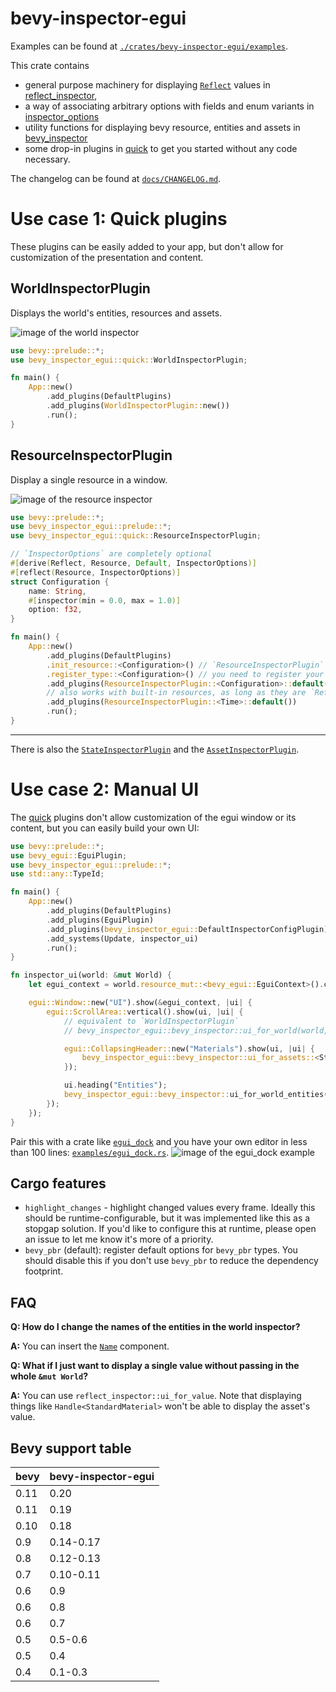 # bevy-inspector-egui

Examples can be found at [`./crates/bevy-inspector-egui/examples`](./crates/bevy-inspector-egui/examples/).

This crate contains
- general purpose machinery for displaying [`Reflect`](bevy_reflect::Reflect) values in [reflect_inspector],
- a way of associating arbitrary options with fields and enum variants in [inspector_options]
- utility functions for displaying bevy resource, entities and assets in [bevy_inspector]
- some drop-in plugins in [quick] to get you started without any code necessary.

The changelog can be found at [`docs/CHANGELOG.md`](./docs/CHANGELOG.md).

# Use case 1: Quick plugins
These plugins can be easily added to your app, but don't allow for customization of the presentation and content.

## WorldInspectorPlugin
Displays the world's entities, resources and assets.

![image of the world inspector](https://raw.githubusercontent.com/jakobhellermann/bevy-inspector-egui/main/docs/images/world_inspector.png)

```rust
use bevy::prelude::*;
use bevy_inspector_egui::quick::WorldInspectorPlugin;

fn main() {
    App::new()
        .add_plugins(DefaultPlugins)
        .add_plugins(WorldInspectorPlugin::new())
        .run();
}
```
## ResourceInspectorPlugin
Display a single resource in a window.

![image of the resource inspector](https://raw.githubusercontent.com/jakobhellermann/bevy-inspector-egui/main/docs/images/resource_inspector.png)

```rust
use bevy::prelude::*;
use bevy_inspector_egui::prelude::*;
use bevy_inspector_egui::quick::ResourceInspectorPlugin;

// `InspectorOptions` are completely optional
#[derive(Reflect, Resource, Default, InspectorOptions)]
#[reflect(Resource, InspectorOptions)]
struct Configuration {
    name: String,
    #[inspector(min = 0.0, max = 1.0)]
    option: f32,
}

fn main() {
    App::new()
        .add_plugins(DefaultPlugins)
        .init_resource::<Configuration>() // `ResourceInspectorPlugin` won't initialize the resource
        .register_type::<Configuration>() // you need to register your type to display it
        .add_plugins(ResourceInspectorPlugin::<Configuration>::default())
        // also works with built-in resources, as long as they are `Reflect`
        .add_plugins(ResourceInspectorPlugin::<Time>::default())
        .run();
}
```

<hr>

There is also the [`StateInspectorPlugin`](quick::StateInspectorPlugin) and the [`AssetInspectorPlugin`](quick::AssetInspectorPlugin).

# Use case 2: Manual UI
The [quick] plugins don't allow customization of the egui window or its content, but you can easily build your own UI:

```rust
use bevy::prelude::*;
use bevy_egui::EguiPlugin;
use bevy_inspector_egui::prelude::*;
use std::any::TypeId;

fn main() {
    App::new()
        .add_plugins(DefaultPlugins)
        .add_plugins(EguiPlugin)
        .add_plugins(bevy_inspector_egui::DefaultInspectorConfigPlugin) // adds default options and `InspectorEguiImpl`s
        .add_systems(Update, inspector_ui)
        .run();
}

fn inspector_ui(world: &mut World) {
    let egui_context = world.resource_mut::<bevy_egui::EguiContext>().ctx_mut().clone();

    egui::Window::new("UI").show(&egui_context, |ui| {
        egui::ScrollArea::vertical().show(ui, |ui| {
            // equivalent to `WorldInspectorPlugin`
            // bevy_inspector_egui::bevy_inspector::ui_for_world(world, ui);

            egui::CollapsingHeader::new("Materials").show(ui, |ui| {
                bevy_inspector_egui::bevy_inspector::ui_for_assets::<StandardMaterial>(world, ui);
            });

            ui.heading("Entities");
            bevy_inspector_egui::bevy_inspector::ui_for_world_entities(world, ui);
        });
    });
}
```

Pair this with a crate like [`egui_dock`](https://docs.rs/egui_dock/latest/egui_dock/) and you have your own editor in less than 100 lines: [`examples/egui_dock.rs`](https://github.com/jakobhellermann/bevy-inspector-egui/blob/main/crates/bevy-inspector-egui/examples/integrations/egui_dock.rs).
![image of the egui_dock example](https://raw.githubusercontent.com/jakobhellermann/bevy-inspector-egui/main/docs/images/egui_dock.png)

## Cargo features
- `highlight_changes` - highlight changed values every frame.
Ideally this should be runtime-configurable, but it was implemented like this as a stopgap solution. If you'd like to configure this at runtime, please open an issue to let me know it's more of a priority.
- `bevy_pbr` (default): register default options for `bevy_pbr` types. You should disable this if you don't use `bevy_pbr` to reduce the dependency footprint.

## FAQ

**Q: How do I change the names of the entities in the world inspector?**

**A:** You can insert the [`Name`](https://docs.rs/bevy_core/latest/bevy_core/struct.Name.html) component.

**Q: What if I just want to display a single value without passing in the whole `&mut World`?**

**A:** You can use `reflect_inspector::ui_for_value`. Note that displaying things like `Handle<StandardMaterial>` won't be able to display the asset's value.


[reflect_inspector]: https://docs.rs/bevy-inspector-egui/latest/bevy_inspector_egui/reflect_inspector
[inspector_options]: https://docs.rs/bevy-inspector-egui/latest/bevy_inspector_egui/inspector_options
[quick]: https://docs.rs/bevy-inspector-egui/latest/bevy_inspector_egui/quick
[bevy_inspector]: https://docs.rs/bevy-inspector-egui/latest/bevy_inspector_egui/bevy_inspector

## Bevy support table

| bevy    | bevy-inspector-egui |
| ------- | ------------------- |
| 0.11    | 0.20                |
| 0.11    | 0.19                |
| 0.10    | 0.18                |
| 0.9     | 0.14-0.17           |
| 0.8     | 0.12-0.13           |
| 0.7     | 0.10-0.11           |
| 0.6     | 0.9                 |
| 0.6     | 0.8                 |
| 0.6     | 0.7                 |
| 0.5     | 0.5-0.6             |
| 0.5     | 0.4                 |
| 0.4     | 0.1-0.3             |
